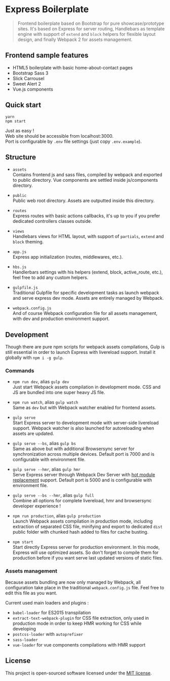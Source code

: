 # Express Boilerplate

> Frontend boilerplate based on Bootstrap for pure showcase/prototype sites. It's based on Express for server routing, Handlebars as template engine with support of `extend` and `block` helpers for flexible layout design, and finally Webpack 2 for assets management.

## Frontend sample features

* HTML5 boilerplate with basic home-about-contact pages
* Bootstrap Sass 3
* Slick Carrousel
* Sweet Alert 2
* Vue.js components

## Quick start

```shell
yarn
npm start
```

Just as easy !  
Web site should be accessible from localhost:3000.  
Port is configurable by `.env` file settings (just copy `.env.example`).

## Structure

* `assets`  
Contains frontend js and sass files, compiled by webpack and exported to public directory. Vue components are settled inside js/components directory.

* `public`  
Public web root directory. Assets are outputted inside this directory.

* `routes`  
Express routes with basic actions callbacks, it's up to you if you prefer dedicated controllers classes outside.

* `views`  
Handlebars views for HTML layout, with support of `partials`, `extend` and `block` theming.

* `app.js`  
Express app initialization (routes, middlewares, etc.).

* `hbs.js`  
Handlerbars settings with his helpers (extend, block, active_route, etc.), feel free to add any custom helpers.

* `gulpfile.js`  
Traditional Gulpfile for specific development tasks as launch webpack and serve express dev mode. Assets are entirely managed by Webpack.

* `webpack.config.js`  
And of course Webpack configuration file for all assets management, with dev and production environment support.

## Development

Though there are pure npm scripts for webpack assets compilations, Gulp is still essential in order to launch Express with livereload support. Install it globally with `npm i -g gulp`.

### Commands

* `npm run dev`, alias `gulp dev`  
Just start Webpack assets compilation in development mode. CSS and JS are bundled into one super heavy JS file.

* `npm run watch`, alias `gulp watch`  
Same as `dev` but with Webpack watcher enabled for frontend assets.

* `gulp serve`  
Start Express server to development mode with server-side livereload support. Webpack watcher is also launched for autoreloading when assets are updated.  

* `gulp serve --bs`, alias `gulp bs`  
Same as above but with additional Browsersync server for synchronization across multiple devices. Default port is 7000 and is configurable with environment file.

* `gulp serve --hmr`, alias `gulp hmr`  
Serve Express server through Webpack Dev Server with [hot module replacement](https://webpack.js.org/concepts/hot-module-replacement/) support. Default port is 5000 and is configurable with environment file.

* `gulp serve --bs --hmr`, alias `gulp full`  
Combine all options for complete livereload, hmr and browsersync developer experience !

* `npm run production`, alias `gulp production`  
Launch Webpack assets compilation in production mode, including extraction of separated CSS file, minifying and export to dedicated `dist` public folder with chunked hash added to files for cache busting.

* `npm start`  
Start directly Express server for production environment. In this mode, Express will use optimized assets. So don't forget to compile them for production before if you want serve last updated versions of static files.

### Assets management

Because assets bundling are now only managed by Webpack, all configuration take place in the traditional `webpack.config.js` file. Feel free to edit this file as you want.

Current used main loaders and plugins :
* `babel-loader` for ES2015 transpilation
* `extract-text-webpack-plugin` for CSS file extraction, only used in production mode in order to keep HMR working for CSS while developing
* `postcss-loader` with `autoprefixer`
* `sass-loader`
* `vue-loader` for vue components compilations with HMR support

## License

This project is open-sourced software licensed under the [MIT license](https://adr1enbe4udou1n.mit-license.org).
